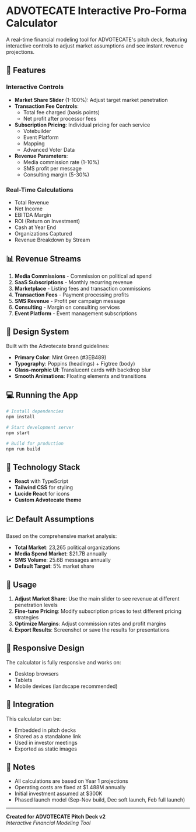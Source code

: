 # ADVOTECATE Interactive Pro-Forma Calculator

A real-time financial modeling tool for ADVOTECATE's pitch deck, featuring interactive controls to adjust market assumptions and see instant revenue projections.

## 🚀 Features

### Interactive Controls
- **Market Share Slider** (1-100%): Adjust target market penetration
- **Transaction Fee Controls**: 
  - Total fee charged (basis points)
  - Net profit after processor fees
- **Subscription Pricing**: Individual pricing for each service
  - Votebuilder
  - Event Platform
  - Mapping
  - Advanced Voter Data
- **Revenue Parameters**:
  - Media commission rate (1-10%)
  - SMS profit per message
  - Consulting margin (5-30%)

### Real-Time Calculations
- Total Revenue
- Net Income
- EBITDA Margin
- ROI (Return on Investment)
- Cash at Year End
- Organizations Captured
- Revenue Breakdown by Stream

## 📊 Revenue Streams

1. **Media Commissions** - Commission on political ad spend
2. **SaaS Subscriptions** - Monthly recurring revenue
3. **Marketplace** - Listing fees and transaction commissions
4. **Transaction Fees** - Payment processing profits
5. **SMS Revenue** - Profit per campaign message
6. **Consulting** - Margin on consulting services
7. **Event Platform** - Event management subscriptions

## 🎨 Design System

Built with the Advotecate brand guidelines:
- **Primary Color**: Mint Green (#3EB489)
- **Typography**: Poppins (headings) + Figtree (body)
- **Glass-morphic UI**: Translucent cards with backdrop blur
- **Smooth Animations**: Floating elements and transitions

## 💻 Running the App

```bash
# Install dependencies
npm install

# Start development server
npm start

# Build for production
npm run build
```

## 🔧 Technology Stack

- **React** with TypeScript
- **Tailwind CSS** for styling
- **Lucide React** for icons
- **Custom Advotecate theme**

## 📈 Default Assumptions

Based on the comprehensive market analysis:
- **Total Market**: 23,265 political organizations
- **Media Spend Market**: $21.7B annually
- **SMS Volume**: 25.6B messages annually
- **Default Target**: 5% market share

## 🎯 Usage

1. **Adjust Market Share**: Use the main slider to see revenue at different penetration levels
2. **Fine-tune Pricing**: Modify subscription prices to test different pricing strategies
3. **Optimize Margins**: Adjust commission rates and profit margins
4. **Export Results**: Screenshot or save the results for presentations

## 📱 Responsive Design

The calculator is fully responsive and works on:
- Desktop browsers
- Tablets
- Mobile devices (landscape recommended)

## 🔗 Integration

This calculator can be:
- Embedded in pitch decks
- Shared as a standalone link
- Used in investor meetings
- Exported as static images

## 📝 Notes

- All calculations are based on Year 1 projections
- Operating costs are fixed at $1.488M annually
- Initial investment assumed at $300K
- Phased launch model (Sep-Nov build, Dec soft launch, Feb full launch)

---

**Created for ADVOTECATE Pitch Deck v2**  
*Interactive Financial Modeling Tool*
